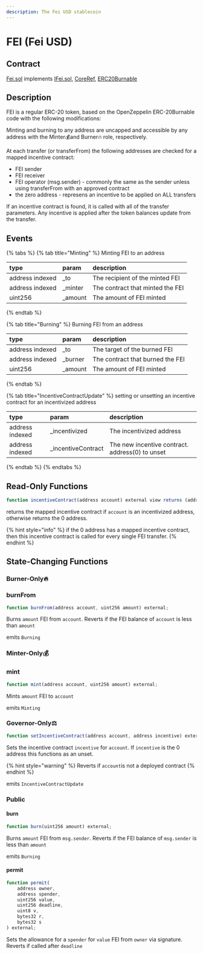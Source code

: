 ```yaml
---
description: The Fei USD stablecoin
---
```


# FEI \(Fei USD\)

## Contract

[Fei.sol](https://github.com/fei-protocol/fei-protocol-core/blob/master/contracts/token/Fei.sol) implements [IFei.sol](https://github.com/fei-protocol/fei-protocol-core/blob/master/contracts/token/IFei.sol), [CoreRef](https://github.com/fei-protocol/fei-protocol-core/blob/master/contracts/refs/CoreRef.sol), [ERC20Burnable](https://docs.openzeppelin.com/contracts/3.x/api/token/erc20#ERC20Burnable)

## Description

FEI is a regular ERC-20 token, based on the OpenZeppelin ERC-20Burnable code with the following modifications:

Minting and burning to any address are uncapped and accessible by any address with the Minter💰and Burner🔥 role, respectively.

At each transfer \(or transferFrom\) the following addresses are checked for a mapped incentive contract:

* FEI sender
* FEI receiver
* FEI operator \(msg.sender\) - commonly the same as the sender unless using transferFrom with an approved contract
* the zero address - represens an incentive to be applied on ALL transfers

If an incentive contract is found, it is called with all of the transfer parameters. Any incentive is applied after the token balances update from the transfer.

## Events

{% tabs %}
{% tab title="Minting" %}
Minting FEI to an address

| type | param | description |
| :--- | :--- | :--- |
| address indexed |  \_to | The recipient of the minted FEI |
| address indexed | \_minter | The contract that minted the FEI |
| uint256 | \_amount | The amount of FEI minted |
{% endtab %}

{% tab title="Burning" %}
Burning FEI from an address

| type | param | description |
| :--- | :--- | :--- |
| address indexed |  \_to | The target of the burned FEI |
| address indexed | \_burner | The contract that burned the FEI |
| uint256 | \_amount | The amount of FEI minted |
{% endtab %}

{% tab title="IncentiveContractUpdate" %}
setting or unsetting an incentive contract for an incentivized address

| type | param | description |
| :--- | :--- | :--- |
| address indexed |  \_incentivized | The incentivized address |
| address indexed | \_incentiveContract | The new incentive contract. address\(0\) to unset |
{% endtab %}
{% endtabs %}

## Read-Only Functions

```javascript
function incentiveContract(address account) external view returns (address);
```

returns the mapped incentive contract if `account` is an incentivized address, otherwise returns the 0 address.

{% hint style="info" %}
if the 0 address has a mapped incentive contract, then this incentive contract is called for every single FEI transfer.
{% endhint %}

## State-Changing Functions <a id="state-changing-functions"></a>

### Burner-Only🔥 

### burnFrom

```javascript
function burnFrom(address account, uint256 amount) external;
```

Burns `amount` FEI from `account`. Reverts if the FEI balance of `account` is less than `amount`

emits `Burning`

### Minter-Only💰 

### mint

```javascript
function mint(address account, uint256 amount) external;
```

Mints `amount` FEI to `account`

emits `Minting`

### Governor-Only⚖️ 

```javascript
function setIncentiveContract(address account, address incentive) external;
```

Sets the incentive contract `incentive` for `account`. If `incentive` is the 0 address this functions as an unset.

{% hint style="warning" %}
Reverts if `account`is not a deployed contract
{% endhint %}

emits `IncentiveContractUpdate`

### Public

#### burn

```javascript
function burn(uint256 amount) external;
```

Burns `amount` FEI from `msg.sender`. Reverts if the FEI balance of `msg.sender` is less than `amount`

emits `Burning`

#### permit

```javascript
function permit(
    address owner,
    address spender,
    uint256 value,
    uint256 deadline,
    uint8 v,
    bytes32 r,
    bytes32 s
) external;
```

Sets the allowance for a `spender` for `value` FEI from `owner` via signature. Reverts if called after `deadline`



